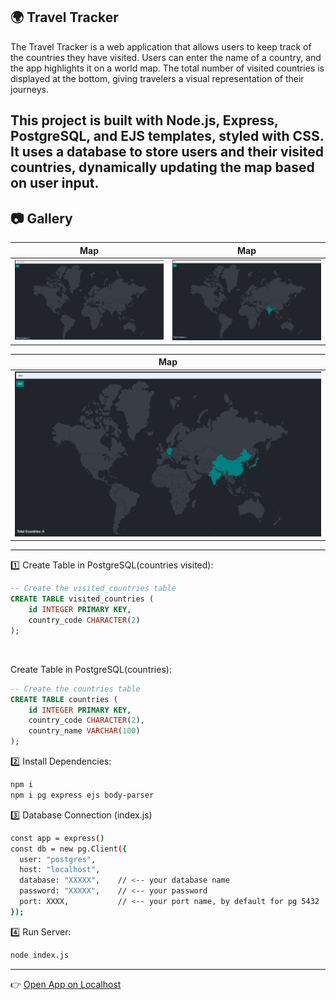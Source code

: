 🌍 Travel Tracker
---
The Travel Tracker is a web application that allows users to keep track of the countries they have visited. Users can enter the name of a country, and the app highlights it on a world map. The total number of visited countries is displayed at the bottom, giving travelers a visual representation of their journeys.

This project is built with Node.js, Express, PostgreSQL, and EJS templates, styled with CSS. It uses a database to store users and their visited countries, dynamically updating the map based on user input.
---

## 📷 Gallery

| Map| Map|
|--------|--------|
| ![cv1](cv1.png) | ![cv2](cv2.png) |

|Map |
|--------|
| ![cv3](cv3.png) |

---

 1️⃣ Create Table in PostgreSQL(countries visited):
```sql
-- Create the visited_countries table
CREATE TABLE visited_countries (
    id INTEGER PRIMARY KEY,
    country_code CHARACTER(2)
);
```
<br>

Create Table in PostgreSQL(countries):
```sql
-- Create the countries table
CREATE TABLE countries (
    id INTEGER PRIMARY KEY,
    country_code CHARACTER(2),
    country_name VARCHAR(100)
);
```
2️⃣ Install Dependencies:
```bash
npm i
npm i pg express ejs body-parser
```

3️⃣ Database Connection (index.js)
```bash
const app = express()
const db = new pg.Client({
  user: "postgres",
  host: "localhost",
  database: "XXXXX",    // <-- your database name
  password: "XXXXX",    // <-- your password
  port: XXXX,           // <-- your port name, by default for pg 5432
});
```
4️⃣ Run Server:
```bash
node index.js
```
---
👉 [Open App on Localhost](http://localhost:3000)
